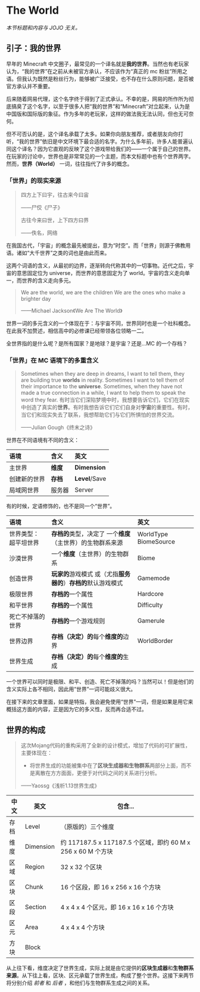 # The World

_本节标题和内容与 JOJO 无关。_

## 引子：我的世界

早年的 Minecraft 中文圈子，最常见的一个译名就是**我的世界**。当然也有老玩家认为，“我的世界”在之前从未被官方承认，不应该作为“真正的 mc 粉丝”所用之语。但我认为既然是粉丝行为，能够被广泛接受，也不存在什么原则问题，是否被官方承认并不重要。

后来随着网易代理，这个名字终于得到了正式承认。不幸的是，网易的所作所为彻底搞臭了这个名字，以至于很多人把“我的世界”和“Minecraft”对立起来，认为是中国版和国际版的象征。作为多年的老玩家，这样的做法我无法认同，但也无可奈何。

但不可否认的是，这个译名承载了太多。如果你向朋友推荐，或者朋友向你打听，“我的世界”依旧是中文环境下最合适的名字。为什么多年前，许多人能普遍认同这个译名？因为它直观的反映了这个游戏带给我们的——一个属于自己的世界。在玩家的讨论中，世界也是非常常见的一个主题，而本文标题中也有个世界两字。然而，**世界（World）** 一词，往往指代了许多的概念。

### 「世界」的现实来源

> 四方上下曰宇，往古来今曰宙
>
> ——尸佼《尸子》
>
> 古往今来曰世，上下四方曰界
>
> ——佚名，网络

在我国古代，「宇宙」的概念最先被提出，意为“时空”。而「世界」则源于佛教用语。诸如“大千世界”之类的词也是由此而来。

这两个词语的含义，从最初的边界，逐渐转向代称其中的一切事物。近代之后，宇宙的意思固定位为 universe，而世界的意思固定为了 world。宇宙的含义走向单一，而世界的含义走向多元。

> We are the world, we are the children We are the ones who make a brighter day
>
> ——Michael Jackson《We Are The World》

世界一词的多元含义的一个体现在于：与宇宙不同，世界同时也是一个社科概念。在此我不加赘述，相信高中的必修课已经带领各位领略一二。

全世界指的是什么呢？是所有国家？是地球？是宇宙？还是...MC 的一个存档？

### 「世界」在 MC 语境下的多重含义

> Sometimes when they are deep in dreams, I want to tell them, they are building true **worlds** in reality. Sometimes I want to tell them of their importance to the **universe**. Sometimes, when they have not made a true connection in a while, I want to help them to speak the word they fear. 有时当它们深陷梦境中时，我想要告诉它们，它们在现实中创造了真实的**世界**。有时我想告诉它们它们自身对**宇宙**的重要性。有时，当它们和现实失去了联系，我想帮助它们与它们所惧怕的世界交流。
>
> ——Julian Gough《终末之诗》

世界在不同语境有不同的含义：

| 语境         | 含义     | 英文           |
| :----------- | :------- | :------------- |
| 主世界       | **维度** | **Dimension**  |
| 创建新的世界 | **存档** | **Level**/Save |
| 局域网世界   | 服务器   | Server         |

有的时候，定语修饰的，也不是同一个“世界”。

| 语境                  | 含义                                                         | 英文                  |
| :-------------------- | :----------------------------------------------------------- | :-------------------- |
| 世界类型： 超平坦世界 | **存档的**类型，决定了 一个**维度**（主世界）的生物群系来源  | WorldType BiomeSource |
| 沙漠世界              | 一个**维度**（主世界）的生物群系                             | Biome                 |
| 创造世界              | **玩家的**游戏模式 或（尤指**服务器的**）**存档的**默认游戏模式 | Gamemode              |
| 极限世界              | **存档的**一个属性                                           | Hardcore              |
| 和平世界              | **存档的**一个属性                                           | Difficulty            |
| 死亡不掉落的世界      | **存档的**一个游戏规则                                       | Gamerule              |
| 世界边界              | **存档（决定）的**每个**维度的**边界                         | WorldBorder           |
| 世界生成              | **存档（决定）的**每个**维度的**生成                         |                       |

一个世界可以同时是极限、和平、创造、死亡不掉落的吗？当然可以！但是他们的含义实际上各不相同，因此用“世界”一词可能歧义很大。

在接下来的文章里面，如果是特指，我会避免使用“世界”一词，但是如果是用它来概括这方面的内容，正是因为它的多义性，反而再合适不过。

## 世界的构成

> 这次Mojang代码的重构采用了全新的设计模式，增加了代码的可扩展性，主要体现在：
>
> * 将世界生成的功能被集中在了**区块生成器和生物群系**两部分上面，而不是离散在方方面面，更便于对代码之间的关系进行分析。
>
> ——Yaossg《浅析1.13世界生成》

|中文|英文|包含...|
|-|-|-|
|存档|Level|（原版的）三个维度|
|维度|Dimension|约 117187.5 x 117187.5 个区域，即约 60 M x 256 x 60 M 个方块|
|区域|Region|32 x 32 个区块|
|区块|Chunk|16 个区段，即 16 x 256 x 16 个方块|
|区段|Section|4 x 4 x 4 个区元，即 16 x 16 x 16 个方块|
|区元|Area|4 x 4 x 4 个方块|
|方块|Block||

从上往下看，维度决定了世界生成，实际上就是由它提供的**区块生成器**和**生物群系来源**。从下往上看，区块、区元承载了世界生成，构成了整个世界。这接下来两节将分别介绍 _前者_ 和 _后者_ ，和他们与生物群系生成之间的关系。

